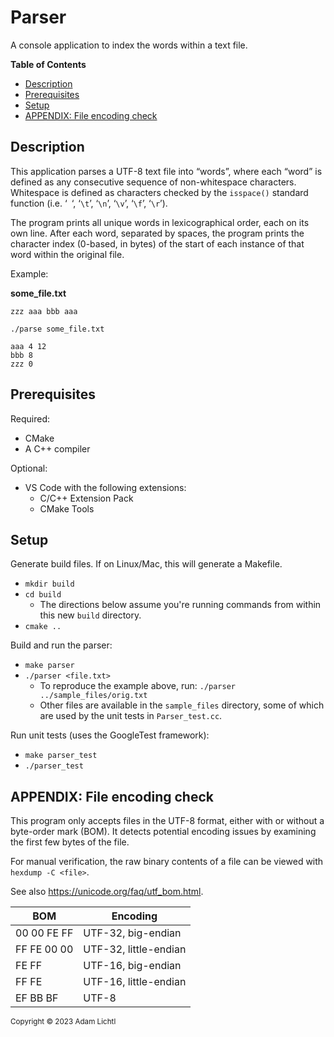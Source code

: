 <h1>Parser</h1>

A console application to index the words within a text file.

**Table of Contents**

- [Description](#description)
- [Prerequisites](#prerequisites)
- [Setup](#setup)
- [APPENDIX: File encoding check](#appendix-file-encoding-check)

## Description

This application parses a UTF-8 text file into “words”, where each “word” is defined as any consecutive sequence of non-whitespace characters. Whitespace is defined as characters checked by the `isspace()` standard function (i.e. ‘` `‘, ‘`\t`’, ‘`\n`’, ‘`\v`’, ‘`\f`’, ‘`\r`’).

The program prints all unique words in lexicographical order, each on its own line. After each word, separated by spaces, the program prints the character index (0-based, in bytes) of the start of each instance of that word within the original file.

Example:

**some_file.txt**

```
zzz aaa bbb aaa
```

`./parse some_file.txt`

```
aaa 4 12
bbb 8
zzz 0
```

## Prerequisites

Required:

- CMake
- A C++ compiler

Optional:

- VS Code with the following extensions:
  - C/C++ Extension Pack
  - CMake Tools

## Setup

Generate build files. If on Linux/Mac, this will generate a Makefile.

- `mkdir build`
- `cd build`
  - The directions below assume you're running commands from within this new `build` directory.
- `cmake ..`

Build and run the parser:

- `make parser`
- `./parser <file.txt>`
  - To reproduce the example above, run: `./parser ../sample_files/orig.txt`
  - Other files are available in the `sample_files` directory, some of which are used by the unit tests in `Parser_test.cc`.

Run unit tests (uses the GoogleTest framework):

- `make parser_test`
- `./parser_test`

## APPENDIX: File encoding check

This program only accepts files in the UTF-8 format, either with or without a byte-order mark (BOM).
It detects potential encoding issues by examining the first few bytes of the file.

For manual verification, the raw binary contents of a file can be viewed with `hexdump -C <file>`.

See also <https://unicode.org/faq/utf_bom.html>.

| **BOM**     | **Encoding**          |
| ----------- | --------------------- |
| 00 00 FE FF | UTF-32, big-endian    |
| FF FE 00 00 | UTF-32, little-endian |
| FE FF       | UTF-16, big-endian    |
| FF FE       | UTF-16, little-endian |
| EF BB BF    | UTF-8                 |

<sub>Copyright &copy; 2023 Adam Lichtl</sub>
